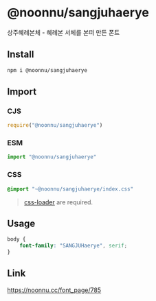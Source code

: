 # @noonnu/sangjuhaerye
상주혜례본체 - 혜례본 서체를 본떠 만든 폰트

## Install
```sh
npm i @noonnu/sangjuhaerye
```
## Import
### CJS
```js
require("@noonnu/sangjuhaerye")
```
### ESM
```js
import "@noonnu/sangjuhaerye"
```
### CSS 
```css
@import "~@noonnu/sangjuhaerye/index.css"
```
> [css-loader](https://github.com/webpack-contrib/css-loader) are required.

## Usage
```css
body {
    font-family: "SANGJUHaerye", serif;
}
```

## Link
https://noonnu.cc/font_page/785